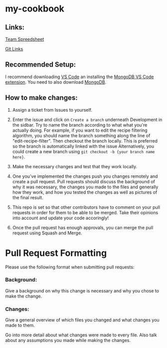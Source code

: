 # my-cookbook

## Links:

[Team Spreedsheet](https://docs.google.com/spreadsheets/d/1hKtgQ5t0tkRawq-LUhJB8PN4NPBmyvGZ9104j4OYsQo/edit?usp=sharing)

[Git Links](https://docs.google.com/document/d/1Rm4ZFx0NWglbLO_My3vsZ5UCj4ztsCsujRUsgrwh-kU/edit?usp=sharing)


## Recommended Setup:

I recommend downloading [VS Code](https://code.visualstudio.com/) an installing the [MongoDB VS Code extension](https://marketplace.visualstudio.com/items?itemName=mongodb.mongodb-vscode). You need to also download [MongoDB](https://www.mongodb.com/docs/manual/tutorial/install-mongodb-on-os-x/).

## How to make changes:

1. Assign a ticket from Issues to yourself.

2. Enter the issue and click on `Create a branch` underneath Development in the sidbar. Try to name the branch according to what what you're actually doing. For example, if you want to edit the recipe filtering algorithm, you should name the branch something along the line of "edit-recipe-filter". Then checkout the branch locally. This is preferred so the branch is automatically linked with the issue Alternatively, you could create a new branch using `git checkout -b {your branch name here}`.

3. Make the necessary changes and test that they work locally.

4. One you've implemented the changes push you changes remotely and create a pull request.
   Pull requests should discuss the background of why it was necessary, the changes you made to the files and generally how they work, and how you tested the changes as well as pictures of the final result.

5. This repo is set so that other contributors have to comment on your pull requests in order for them to be able to be merged. Take their opinions into account and update your code accoringly!

6. Once the pull request has enough approvals, you can merge the pull request using Squash and Merge.

# Pull Request Formatting

Please use the following format when submitting pull requests:

### **Background:**

Give a background on why this change is necessary and why you chose to make the change.

### **Changes:**

Give a general overview of which files you changed and what changes you made to them.

Go into more detail about what changes were made to every file. Also talk about any assumptions you made while making the changes.
